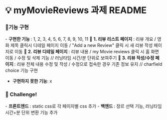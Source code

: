 <h1> 💡 myMovieReviews 과제 README </h1>

<h3> 🚨기능 구현 </h3>
- <b>구현한 기능 </b>: 1, 2, 3, 4, 5, 6, 7, 8, 9, 10, 11
    📝 <b> 1. 리뷰 리스트 페이지 </b>: 리뷰 개요 / 영화 제목 클릭시 디테일 페이지 이동 / "Add a new Review" 클릭 시 새 리뷰 작성 페이지로 이동
    📝 <b> 2. 리뷰 디테일 페이지 </b>: 리뷰 내용 / my Movie reviews 클릭 시 홈 화면 이동 / 수정 및 삭제 기능 // 러닝타임 시간/분 단위로 보여주기
    📝 <b> 3. 리뷰 작성/수정 페이지 </b>: 리뷰 전체 내용 수정 및 작성 / 수정으로 접속한 경우 기존 정보 유지 // charfield choice 기능 구현

- <b> 구현하지 못한 기능</b>: x

<h3> 🚨 Challenge! </h3>
- <b> 프론트엔드 </b> : static css로 각 페이지별 css 추가
- <b> 백엔드 </b> : 장르 선택 기능, 러닝타임 시간+분 단위 변환 기능 추가
